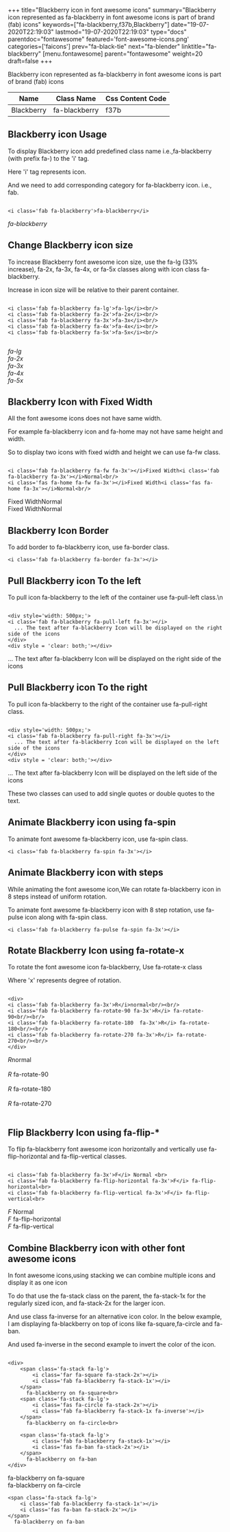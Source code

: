 +++
title="Blackberry icon in font awesome icons"
summary="Blackberry icon represented as fa-blackberry in font awesome icons is part of brand (fab) icons"
keywords=["fa-blackberry,f37b,Blackberry"]
date="19-07-2020T22:19:03"
lastmod="19-07-2020T22:19:03"
type="docs"
parentdoc="fontawesome"
featured='font-awesome-icons.png'
categories=['faicons']
prev="fa-black-tie"
next="fa-blender"
linktitle="fa-blackberry"
[menu.fontawesome]
parent="fontawesome"
weight=20
draft=false
+++


Blackberry icon represented as fa-blackberry in font awesome icons is part of brand (fab) icons

<div class='table-responsive'><table class='table'><thead><tr><th>Name</th><th>Class Name</th><th>Css Content Code</th></tr></thead><tbody><tr><td>Blackberry</td><td>fa-blackberry</td><td>f37b</td></tr></tbody></table></div>



## Blackberry icon Usage

To display Blackberry icon add predefined class name i.e.,fa-blackberry (with prefix fa-) to the 'i' tag.

Here 'i' tag represents icon.

And we need to add corresponding category for fa-blackberry icon. i.e., fab.


```

<i class='fab fa-blackberry'>fa-blackberry</i>
```

<i class='fab fa-blackberry'>fa-blackberry</i>




## Change Blackberry icon size
To increase Blackberry font awesome icon size, use the fa-lg (33% increase), fa-2x, fa-3x, fa-4x, or fa-5x classes along with icon class fa-blackberry.

Increase in icon size will be relative to their parent container. 

```

<i class='fab fa-blackberry fa-lg'>fa-lg</i><br/>
<i class='fab fa-blackberry fa-2x'>fa-2x</i><br/>
<i class='fab fa-blackberry fa-3x'>fa-3x</i><br/>
<i class='fab fa-blackberry fa-4x'>fa-4x</i><br/>
<i class='fab fa-blackberry fa-5x'>fa-5x</i><br/>
            
```

<i class='fab fa-blackberry fa-lg'>fa-lg</i><br/>
<i class='fab fa-blackberry fa-2x'>fa-2x</i><br/>
<i class='fab fa-blackberry fa-3x'>fa-3x</i><br/>
<i class='fab fa-blackberry fa-4x'>fa-4x</i><br/>
<i class='fab fa-blackberry fa-5x'>fa-5x</i><br/>
            



## Blackberry Icon with Fixed Width 

All the font awesome icons does not have same width.

For example fa-blackberry icon and fa-home may not have same height and width.

So to display two icons with fixed width and height we can use fa-fw class.


```

<i class='fab fa-blackberry fa-fw fa-3x'></i>Fixed Width<i class='fab fa-blackberry fa-3x'></i>Normal<br/>
<i class='fas fa-home fa-fw fa-3x'></i>Fixed Width<i class='fas fa-home fa-3x'></i>Normal<br/>
```

<i class='fab fa-blackberry fa-fw fa-3x'></i>Fixed Width<i class='fab fa-blackberry fa-3x'></i>Normal<br/>
<i class='fas fa-home fa-fw fa-3x'></i>Fixed Width<i class='fas fa-home fa-3x'></i>Normal<br/>



## Blackberry Icon Border 

To add border to fa-blackberry icon, use fa-border class.


```
<i class='fab fa-blackberry fa-border fa-3x'></i>

```
<i class='fab fa-blackberry fa-border fa-3x'></i>





## Pull Blackberry icon To the left

To pull icon fa-blackberry to the left of the container use fa-pull-left class.\n

```

<div style='width: 500px;'>
<i class='fab fa-blackberry fa-pull-left fa-3x'></i>
  ... The text after fa-blackberry Icon will be displayed on the right side of the icons
</div>
<div style = 'clear: both;'></div>
```

<div style='width: 500px;'>
<i class='fab fa-blackberry fa-pull-left fa-3x'></i>
  ... The text after fa-blackberry Icon will be displayed on the right side of the icons
</div>
<div style = 'clear: both;'></div>




## Pull Blackberry icon To the right
To pull icon fa-blackberry to the right of the container use fa-pull-right class.

```

<div style='width: 500px;'>
<i class='fab fa-blackberry fa-pull-right fa-3x'></i>
  ... The text after fa-blackberry Icon will be displayed on the left side of the icons
</div>
<div style = 'clear: both;'></div>
```

<div style='width: 500px;'>
<i class='fab fa-blackberry fa-pull-right fa-3x'></i>
  ... The text after fa-blackberry Icon will be displayed on the left side of the icons
</div>
<div style = 'clear: both;'></div>

These two classes can used to add single quotes or double quotes to the text.


## Animate Blackberry icon using fa-spin
To animate font awesome fa-blackberry icon, use fa-spin class.

```
<i class='fab fa-blackberry fa-spin fa-3x'></i>
```
<i class='fab fa-blackberry fa-spin fa-3x'></i>




## Animate Blackberry icon with steps
While animating the font awesome icon,We can rotate fa-blackberry icon in 8 steps instead of uniform rotation.

To animate font awesome fa-blackberry icon with 8 step rotation, use fa-pulse icon along with fa-spin class.


```
<i class='fab fa-blackberry fa-pulse fa-spin fa-3x'></i>

```
<i class='fab fa-blackberry fa-pulse fa-spin fa-3x'></i>





## Rotate Blackberry Icon using fa-rotate-x
To rotate the font awesome icon fa-blackberry, Use fa-rotate-x class

Where 'x' represents degree of rotation.


```

<div>
<i class='fab fa-blackberry fa-3x'>R</i>normal<br/><br/>
<i class='fab fa-blackberry fa-rotate-90 fa-3x'>R</i> fa-rotate-90<br/><br/> 
<i class='fab fa-blackberry fa-rotate-180  fa-3x'>R</i> fa-rotate-180<br/><br/> 
<i class='fab fa-blackberry fa-rotate-270 fa-3x'>R</i> fa-rotate-270<br/><br/>
</div>
```

<div>
<i class='fab fa-blackberry fa-3x'>R</i>normal<br/><br/>
<i class='fab fa-blackberry fa-rotate-90 fa-3x'>R</i> fa-rotate-90<br/><br/> 
<i class='fab fa-blackberry fa-rotate-180  fa-3x'>R</i> fa-rotate-180<br/><br/> 
<i class='fab fa-blackberry fa-rotate-270 fa-3x'>R</i> fa-rotate-270<br/><br/>
</div>




## Flip Blackberry Icon using fa-flip-*
To flip fa-blackberry font awesome icon horizontally and vertically use fa-flip-horizontal and fa-flip-vertical classes. 

```

<i class='fab fa-blackberry fa-3x'>F</i> Normal <br>
<i class='fab fa-blackberry fa-flip-horizontal fa-3x'>F</i> fa-flip-horizontal<br>
<i class='fab fa-blackberry fa-flip-vertical fa-3x'>F</i> fa-flip-vertical<br>
```

<i class='fab fa-blackberry fa-3x'>F</i> Normal <br>
<i class='fab fa-blackberry fa-flip-horizontal fa-3x'>F</i> fa-flip-horizontal<br>
<i class='fab fa-blackberry fa-flip-vertical fa-3x'>F</i> fa-flip-vertical<br>




## Combine Blackberry icon with other font awesome icons
In font awesome icons,using stacking we can combine multiple icons and display it as one icon 

To do that use the fa-stack class on the parent, the fa-stack-1x for the regularly sized icon, and fa-stack-2x for the larger icon.

And use class fa-inverse for an alternative icon color. 
In the below example, I am displaying fa-blackberry on top of icons like fa-square,fa-circle and fa-ban.

And used fa-inverse in the second example to invert the color of the icon.

```

<div>
    <span class='fa-stack fa-lg'>
        <i class='far fa-square fa-stack-2x'></i>
        <i class='fab fa-blackberry fa-stack-1x'></i>
    </span>
      fa-blackberry on fa-square<br>
    <span class='fa-stack fa-lg'>
        <i class='fas fa-circle fa-stack-2x'></i>
        <i class='fab fa-blackberry fa-stack-1x fa-inverse'></i>
    </span>
      fa-blackberry on fa-circle<br>

    <span class='fa-stack fa-lg'>
        <i class='fab fa-blackberry fa-stack-1x'></i>
        <i class='fas fa-ban fa-stack-2x'></i>
    </span>
      fa-blackberry on fa-ban
</div>
```

<div>
    <span class='fa-stack fa-lg'>
        <i class='far fa-square fa-stack-2x'></i>
        <i class='fab fa-blackberry fa-stack-1x'></i>
    </span>
      fa-blackberry on fa-square<br>
    <span class='fa-stack fa-lg'>
        <i class='fas fa-circle fa-stack-2x'></i>
        <i class='fab fa-blackberry fa-stack-1x fa-inverse'></i>
    </span>
      fa-blackberry on fa-circle<br>

    <span class='fa-stack fa-lg'>
        <i class='fab fa-blackberry fa-stack-1x'></i>
        <i class='fas fa-ban fa-stack-2x'></i>
    </span>
      fa-blackberry on fa-ban
</div>






